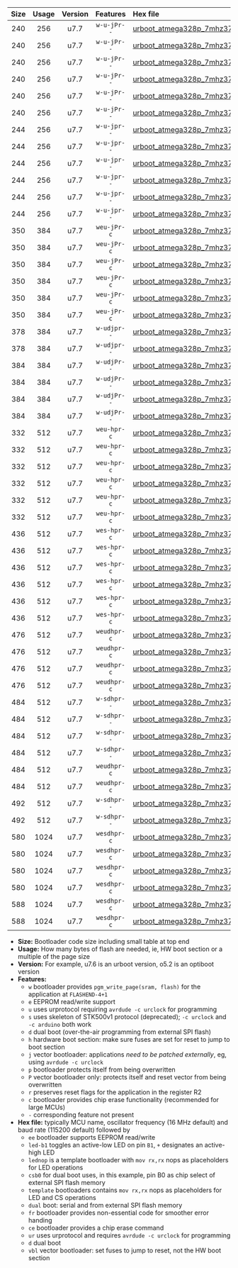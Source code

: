 |Size|Usage|Version|Features|Hex file|
|:-:|:-:|:-:|:-:|:--|
|240|256|u7.7|`w-u-jPr--`|[urboot_atmega328p_7mhz3728_57600bps_led+b1_ur_vbl.hex](https://raw.githubusercontent.com/stefanrueger/urboot.hex/main/mcus/atmega328p/fcpu_7mhz3728/57600_bps/urboot_atmega328p_7mhz3728_57600bps_led+b1_ur_vbl.hex)|
|240|256|u7.7|`w-u-jPr--`|[urboot_atmega328p_7mhz3728_57600bps_led+b5_ur_vbl.hex](https://raw.githubusercontent.com/stefanrueger/urboot.hex/main/mcus/atmega328p/fcpu_7mhz3728/57600_bps/urboot_atmega328p_7mhz3728_57600bps_led+b5_ur_vbl.hex)|
|240|256|u7.7|`w-u-jPr--`|[urboot_atmega328p_7mhz3728_57600bps_led+d5_ur_vbl.hex](https://raw.githubusercontent.com/stefanrueger/urboot.hex/main/mcus/atmega328p/fcpu_7mhz3728/57600_bps/urboot_atmega328p_7mhz3728_57600bps_led+d5_ur_vbl.hex)|
|240|256|u7.7|`w-u-jPr--`|[urboot_atmega328p_7mhz3728_57600bps_led-b1_ur_vbl.hex](https://raw.githubusercontent.com/stefanrueger/urboot.hex/main/mcus/atmega328p/fcpu_7mhz3728/57600_bps/urboot_atmega328p_7mhz3728_57600bps_led-b1_ur_vbl.hex)|
|240|256|u7.7|`w-u-jPr--`|[urboot_atmega328p_7mhz3728_57600bps_led-d5_ur_vbl.hex](https://raw.githubusercontent.com/stefanrueger/urboot.hex/main/mcus/atmega328p/fcpu_7mhz3728/57600_bps/urboot_atmega328p_7mhz3728_57600bps_led-d5_ur_vbl.hex)|
|240|256|u7.7|`w-u-jPr--`|[urboot_atmega328p_7mhz3728_57600bps_lednop_ur_vbl.hex](https://raw.githubusercontent.com/stefanrueger/urboot.hex/main/mcus/atmega328p/fcpu_7mhz3728/57600_bps/urboot_atmega328p_7mhz3728_57600bps_lednop_ur_vbl.hex)|
|244|256|u7.7|`w-u-jpr--`|[urboot_atmega328p_7mhz3728_57600bps_led+b1_fr_ur_vbl.hex](https://raw.githubusercontent.com/stefanrueger/urboot.hex/main/mcus/atmega328p/fcpu_7mhz3728/57600_bps/urboot_atmega328p_7mhz3728_57600bps_led+b1_fr_ur_vbl.hex)|
|244|256|u7.7|`w-u-jpr--`|[urboot_atmega328p_7mhz3728_57600bps_led+b5_fr_ur_vbl.hex](https://raw.githubusercontent.com/stefanrueger/urboot.hex/main/mcus/atmega328p/fcpu_7mhz3728/57600_bps/urboot_atmega328p_7mhz3728_57600bps_led+b5_fr_ur_vbl.hex)|
|244|256|u7.7|`w-u-jpr--`|[urboot_atmega328p_7mhz3728_57600bps_led+d5_fr_ur_vbl.hex](https://raw.githubusercontent.com/stefanrueger/urboot.hex/main/mcus/atmega328p/fcpu_7mhz3728/57600_bps/urboot_atmega328p_7mhz3728_57600bps_led+d5_fr_ur_vbl.hex)|
|244|256|u7.7|`w-u-jpr--`|[urboot_atmega328p_7mhz3728_57600bps_led-b1_fr_ur_vbl.hex](https://raw.githubusercontent.com/stefanrueger/urboot.hex/main/mcus/atmega328p/fcpu_7mhz3728/57600_bps/urboot_atmega328p_7mhz3728_57600bps_led-b1_fr_ur_vbl.hex)|
|244|256|u7.7|`w-u-jpr--`|[urboot_atmega328p_7mhz3728_57600bps_led-d5_fr_ur_vbl.hex](https://raw.githubusercontent.com/stefanrueger/urboot.hex/main/mcus/atmega328p/fcpu_7mhz3728/57600_bps/urboot_atmega328p_7mhz3728_57600bps_led-d5_fr_ur_vbl.hex)|
|244|256|u7.7|`w-u-jpr--`|[urboot_atmega328p_7mhz3728_57600bps_lednop_fr_ur_vbl.hex](https://raw.githubusercontent.com/stefanrueger/urboot.hex/main/mcus/atmega328p/fcpu_7mhz3728/57600_bps/urboot_atmega328p_7mhz3728_57600bps_lednop_fr_ur_vbl.hex)|
|350|384|u7.7|`weu-jPr-c`|[urboot_atmega328p_7mhz3728_57600bps_ee_led+b1_fr_ce_ur_vbl.hex](https://raw.githubusercontent.com/stefanrueger/urboot.hex/main/mcus/atmega328p/fcpu_7mhz3728/57600_bps/urboot_atmega328p_7mhz3728_57600bps_ee_led+b1_fr_ce_ur_vbl.hex)|
|350|384|u7.7|`weu-jPr-c`|[urboot_atmega328p_7mhz3728_57600bps_ee_led+b5_fr_ce_ur_vbl.hex](https://raw.githubusercontent.com/stefanrueger/urboot.hex/main/mcus/atmega328p/fcpu_7mhz3728/57600_bps/urboot_atmega328p_7mhz3728_57600bps_ee_led+b5_fr_ce_ur_vbl.hex)|
|350|384|u7.7|`weu-jPr-c`|[urboot_atmega328p_7mhz3728_57600bps_ee_led+d5_fr_ce_ur_vbl.hex](https://raw.githubusercontent.com/stefanrueger/urboot.hex/main/mcus/atmega328p/fcpu_7mhz3728/57600_bps/urboot_atmega328p_7mhz3728_57600bps_ee_led+d5_fr_ce_ur_vbl.hex)|
|350|384|u7.7|`weu-jPr-c`|[urboot_atmega328p_7mhz3728_57600bps_ee_led-b1_fr_ce_ur_vbl.hex](https://raw.githubusercontent.com/stefanrueger/urboot.hex/main/mcus/atmega328p/fcpu_7mhz3728/57600_bps/urboot_atmega328p_7mhz3728_57600bps_ee_led-b1_fr_ce_ur_vbl.hex)|
|350|384|u7.7|`weu-jPr-c`|[urboot_atmega328p_7mhz3728_57600bps_ee_led-d5_fr_ce_ur_vbl.hex](https://raw.githubusercontent.com/stefanrueger/urboot.hex/main/mcus/atmega328p/fcpu_7mhz3728/57600_bps/urboot_atmega328p_7mhz3728_57600bps_ee_led-d5_fr_ce_ur_vbl.hex)|
|350|384|u7.7|`weu-jPr-c`|[urboot_atmega328p_7mhz3728_57600bps_ee_lednop_fr_ce_ur_vbl.hex](https://raw.githubusercontent.com/stefanrueger/urboot.hex/main/mcus/atmega328p/fcpu_7mhz3728/57600_bps/urboot_atmega328p_7mhz3728_57600bps_ee_lednop_fr_ce_ur_vbl.hex)|
|378|384|u7.7|`w-udjpr--`|[urboot_atmega328p_7mhz3728_57600bps_led+b1_csd5_dual_ur_vbl.hex](https://raw.githubusercontent.com/stefanrueger/urboot.hex/main/mcus/atmega328p/fcpu_7mhz3728/57600_bps/urboot_atmega328p_7mhz3728_57600bps_led+b1_csd5_dual_ur_vbl.hex)|
|378|384|u7.7|`w-udjpr--`|[urboot_atmega328p_7mhz3728_57600bps_template_dual_ur_vbl.hex](https://raw.githubusercontent.com/stefanrueger/urboot.hex/main/mcus/atmega328p/fcpu_7mhz3728/57600_bps/urboot_atmega328p_7mhz3728_57600bps_template_dual_ur_vbl.hex)|
|384|384|u7.7|`w-udjPr--`|[urboot_atmega328p_7mhz3728_57600bps_led+b1_csb0_dual_ur_vbl.hex](https://raw.githubusercontent.com/stefanrueger/urboot.hex/main/mcus/atmega328p/fcpu_7mhz3728/57600_bps/urboot_atmega328p_7mhz3728_57600bps_led+b1_csb0_dual_ur_vbl.hex)|
|384|384|u7.7|`w-udjPr--`|[urboot_atmega328p_7mhz3728_57600bps_led+d5_csb0_dual_ur_vbl.hex](https://raw.githubusercontent.com/stefanrueger/urboot.hex/main/mcus/atmega328p/fcpu_7mhz3728/57600_bps/urboot_atmega328p_7mhz3728_57600bps_led+d5_csb0_dual_ur_vbl.hex)|
|384|384|u7.7|`w-udjPr--`|[urboot_atmega328p_7mhz3728_57600bps_led-b1_csb0_dual_ur_vbl.hex](https://raw.githubusercontent.com/stefanrueger/urboot.hex/main/mcus/atmega328p/fcpu_7mhz3728/57600_bps/urboot_atmega328p_7mhz3728_57600bps_led-b1_csb0_dual_ur_vbl.hex)|
|384|384|u7.7|`w-udjPr--`|[urboot_atmega328p_7mhz3728_57600bps_led-d5_csb0_dual_ur_vbl.hex](https://raw.githubusercontent.com/stefanrueger/urboot.hex/main/mcus/atmega328p/fcpu_7mhz3728/57600_bps/urboot_atmega328p_7mhz3728_57600bps_led-d5_csb0_dual_ur_vbl.hex)|
|332|512|u7.7|`weu-hpr-c`|[urboot_atmega328p_7mhz3728_57600bps_ee_led+b1_fr_ce_ur.hex](https://raw.githubusercontent.com/stefanrueger/urboot.hex/main/mcus/atmega328p/fcpu_7mhz3728/57600_bps/urboot_atmega328p_7mhz3728_57600bps_ee_led+b1_fr_ce_ur.hex)|
|332|512|u7.7|`weu-hpr-c`|[urboot_atmega328p_7mhz3728_57600bps_ee_led+b5_fr_ce_ur.hex](https://raw.githubusercontent.com/stefanrueger/urboot.hex/main/mcus/atmega328p/fcpu_7mhz3728/57600_bps/urboot_atmega328p_7mhz3728_57600bps_ee_led+b5_fr_ce_ur.hex)|
|332|512|u7.7|`weu-hpr-c`|[urboot_atmega328p_7mhz3728_57600bps_ee_led+d5_fr_ce_ur.hex](https://raw.githubusercontent.com/stefanrueger/urboot.hex/main/mcus/atmega328p/fcpu_7mhz3728/57600_bps/urboot_atmega328p_7mhz3728_57600bps_ee_led+d5_fr_ce_ur.hex)|
|332|512|u7.7|`weu-hpr-c`|[urboot_atmega328p_7mhz3728_57600bps_ee_led-b1_fr_ce_ur.hex](https://raw.githubusercontent.com/stefanrueger/urboot.hex/main/mcus/atmega328p/fcpu_7mhz3728/57600_bps/urboot_atmega328p_7mhz3728_57600bps_ee_led-b1_fr_ce_ur.hex)|
|332|512|u7.7|`weu-hpr-c`|[urboot_atmega328p_7mhz3728_57600bps_ee_led-d5_fr_ce_ur.hex](https://raw.githubusercontent.com/stefanrueger/urboot.hex/main/mcus/atmega328p/fcpu_7mhz3728/57600_bps/urboot_atmega328p_7mhz3728_57600bps_ee_led-d5_fr_ce_ur.hex)|
|332|512|u7.7|`weu-hpr-c`|[urboot_atmega328p_7mhz3728_57600bps_ee_lednop_fr_ce_ur.hex](https://raw.githubusercontent.com/stefanrueger/urboot.hex/main/mcus/atmega328p/fcpu_7mhz3728/57600_bps/urboot_atmega328p_7mhz3728_57600bps_ee_lednop_fr_ce_ur.hex)|
|436|512|u7.7|`wes-hpr-c`|[urboot_atmega328p_7mhz3728_57600bps_ee_led+b1_fr_ce.hex](https://raw.githubusercontent.com/stefanrueger/urboot.hex/main/mcus/atmega328p/fcpu_7mhz3728/57600_bps/urboot_atmega328p_7mhz3728_57600bps_ee_led+b1_fr_ce.hex)|
|436|512|u7.7|`wes-hpr-c`|[urboot_atmega328p_7mhz3728_57600bps_ee_led+b5_fr_ce.hex](https://raw.githubusercontent.com/stefanrueger/urboot.hex/main/mcus/atmega328p/fcpu_7mhz3728/57600_bps/urboot_atmega328p_7mhz3728_57600bps_ee_led+b5_fr_ce.hex)|
|436|512|u7.7|`wes-hpr-c`|[urboot_atmega328p_7mhz3728_57600bps_ee_led+d5_fr_ce.hex](https://raw.githubusercontent.com/stefanrueger/urboot.hex/main/mcus/atmega328p/fcpu_7mhz3728/57600_bps/urboot_atmega328p_7mhz3728_57600bps_ee_led+d5_fr_ce.hex)|
|436|512|u7.7|`wes-hpr-c`|[urboot_atmega328p_7mhz3728_57600bps_ee_led-b1_fr_ce.hex](https://raw.githubusercontent.com/stefanrueger/urboot.hex/main/mcus/atmega328p/fcpu_7mhz3728/57600_bps/urboot_atmega328p_7mhz3728_57600bps_ee_led-b1_fr_ce.hex)|
|436|512|u7.7|`wes-hpr-c`|[urboot_atmega328p_7mhz3728_57600bps_ee_led-d5_fr_ce.hex](https://raw.githubusercontent.com/stefanrueger/urboot.hex/main/mcus/atmega328p/fcpu_7mhz3728/57600_bps/urboot_atmega328p_7mhz3728_57600bps_ee_led-d5_fr_ce.hex)|
|436|512|u7.7|`wes-hpr-c`|[urboot_atmega328p_7mhz3728_57600bps_ee_lednop_fr_ce.hex](https://raw.githubusercontent.com/stefanrueger/urboot.hex/main/mcus/atmega328p/fcpu_7mhz3728/57600_bps/urboot_atmega328p_7mhz3728_57600bps_ee_lednop_fr_ce.hex)|
|476|512|u7.7|`weudhpr-c`|[urboot_atmega328p_7mhz3728_57600bps_ee_led+b1_csb0_dual_fr_ce_ur.hex](https://raw.githubusercontent.com/stefanrueger/urboot.hex/main/mcus/atmega328p/fcpu_7mhz3728/57600_bps/urboot_atmega328p_7mhz3728_57600bps_ee_led+b1_csb0_dual_fr_ce_ur.hex)|
|476|512|u7.7|`weudhpr-c`|[urboot_atmega328p_7mhz3728_57600bps_ee_led+d5_csb0_dual_fr_ce_ur.hex](https://raw.githubusercontent.com/stefanrueger/urboot.hex/main/mcus/atmega328p/fcpu_7mhz3728/57600_bps/urboot_atmega328p_7mhz3728_57600bps_ee_led+d5_csb0_dual_fr_ce_ur.hex)|
|476|512|u7.7|`weudhpr-c`|[urboot_atmega328p_7mhz3728_57600bps_ee_led-b1_csb0_dual_fr_ce_ur.hex](https://raw.githubusercontent.com/stefanrueger/urboot.hex/main/mcus/atmega328p/fcpu_7mhz3728/57600_bps/urboot_atmega328p_7mhz3728_57600bps_ee_led-b1_csb0_dual_fr_ce_ur.hex)|
|476|512|u7.7|`weudhpr-c`|[urboot_atmega328p_7mhz3728_57600bps_ee_led-d5_csb0_dual_fr_ce_ur.hex](https://raw.githubusercontent.com/stefanrueger/urboot.hex/main/mcus/atmega328p/fcpu_7mhz3728/57600_bps/urboot_atmega328p_7mhz3728_57600bps_ee_led-d5_csb0_dual_fr_ce_ur.hex)|
|484|512|u7.7|`w-sdhpr--`|[urboot_atmega328p_7mhz3728_57600bps_led+b1_csb0_dual_fr.hex](https://raw.githubusercontent.com/stefanrueger/urboot.hex/main/mcus/atmega328p/fcpu_7mhz3728/57600_bps/urboot_atmega328p_7mhz3728_57600bps_led+b1_csb0_dual_fr.hex)|
|484|512|u7.7|`w-sdhpr--`|[urboot_atmega328p_7mhz3728_57600bps_led+d5_csb0_dual_fr.hex](https://raw.githubusercontent.com/stefanrueger/urboot.hex/main/mcus/atmega328p/fcpu_7mhz3728/57600_bps/urboot_atmega328p_7mhz3728_57600bps_led+d5_csb0_dual_fr.hex)|
|484|512|u7.7|`w-sdhpr--`|[urboot_atmega328p_7mhz3728_57600bps_led-b1_csb0_dual_fr.hex](https://raw.githubusercontent.com/stefanrueger/urboot.hex/main/mcus/atmega328p/fcpu_7mhz3728/57600_bps/urboot_atmega328p_7mhz3728_57600bps_led-b1_csb0_dual_fr.hex)|
|484|512|u7.7|`w-sdhpr--`|[urboot_atmega328p_7mhz3728_57600bps_led-d5_csb0_dual_fr.hex](https://raw.githubusercontent.com/stefanrueger/urboot.hex/main/mcus/atmega328p/fcpu_7mhz3728/57600_bps/urboot_atmega328p_7mhz3728_57600bps_led-d5_csb0_dual_fr.hex)|
|484|512|u7.7|`weudhpr-c`|[urboot_atmega328p_7mhz3728_57600bps_ee_led+b1_csd5_dual_fr_ce_ur.hex](https://raw.githubusercontent.com/stefanrueger/urboot.hex/main/mcus/atmega328p/fcpu_7mhz3728/57600_bps/urboot_atmega328p_7mhz3728_57600bps_ee_led+b1_csd5_dual_fr_ce_ur.hex)|
|484|512|u7.7|`weudhpr-c`|[urboot_atmega328p_7mhz3728_57600bps_ee_template_dual_fr_ce_ur.hex](https://raw.githubusercontent.com/stefanrueger/urboot.hex/main/mcus/atmega328p/fcpu_7mhz3728/57600_bps/urboot_atmega328p_7mhz3728_57600bps_ee_template_dual_fr_ce_ur.hex)|
|492|512|u7.7|`w-sdhpr--`|[urboot_atmega328p_7mhz3728_57600bps_led+b1_csd5_dual_fr.hex](https://raw.githubusercontent.com/stefanrueger/urboot.hex/main/mcus/atmega328p/fcpu_7mhz3728/57600_bps/urboot_atmega328p_7mhz3728_57600bps_led+b1_csd5_dual_fr.hex)|
|492|512|u7.7|`w-sdhpr--`|[urboot_atmega328p_7mhz3728_57600bps_template_dual_fr.hex](https://raw.githubusercontent.com/stefanrueger/urboot.hex/main/mcus/atmega328p/fcpu_7mhz3728/57600_bps/urboot_atmega328p_7mhz3728_57600bps_template_dual_fr.hex)|
|580|1024|u7.7|`wesdhpr-c`|[urboot_atmega328p_7mhz3728_57600bps_ee_led+b1_csb0_dual_fr_ce.hex](https://raw.githubusercontent.com/stefanrueger/urboot.hex/main/mcus/atmega328p/fcpu_7mhz3728/57600_bps/urboot_atmega328p_7mhz3728_57600bps_ee_led+b1_csb0_dual_fr_ce.hex)|
|580|1024|u7.7|`wesdhpr-c`|[urboot_atmega328p_7mhz3728_57600bps_ee_led+d5_csb0_dual_fr_ce.hex](https://raw.githubusercontent.com/stefanrueger/urboot.hex/main/mcus/atmega328p/fcpu_7mhz3728/57600_bps/urboot_atmega328p_7mhz3728_57600bps_ee_led+d5_csb0_dual_fr_ce.hex)|
|580|1024|u7.7|`wesdhpr-c`|[urboot_atmega328p_7mhz3728_57600bps_ee_led-b1_csb0_dual_fr_ce.hex](https://raw.githubusercontent.com/stefanrueger/urboot.hex/main/mcus/atmega328p/fcpu_7mhz3728/57600_bps/urboot_atmega328p_7mhz3728_57600bps_ee_led-b1_csb0_dual_fr_ce.hex)|
|580|1024|u7.7|`wesdhpr-c`|[urboot_atmega328p_7mhz3728_57600bps_ee_led-d5_csb0_dual_fr_ce.hex](https://raw.githubusercontent.com/stefanrueger/urboot.hex/main/mcus/atmega328p/fcpu_7mhz3728/57600_bps/urboot_atmega328p_7mhz3728_57600bps_ee_led-d5_csb0_dual_fr_ce.hex)|
|588|1024|u7.7|`wesdhpr-c`|[urboot_atmega328p_7mhz3728_57600bps_ee_led+b1_csd5_dual_fr_ce.hex](https://raw.githubusercontent.com/stefanrueger/urboot.hex/main/mcus/atmega328p/fcpu_7mhz3728/57600_bps/urboot_atmega328p_7mhz3728_57600bps_ee_led+b1_csd5_dual_fr_ce.hex)|
|588|1024|u7.7|`wesdhpr-c`|[urboot_atmega328p_7mhz3728_57600bps_ee_template_dual_fr_ce.hex](https://raw.githubusercontent.com/stefanrueger/urboot.hex/main/mcus/atmega328p/fcpu_7mhz3728/57600_bps/urboot_atmega328p_7mhz3728_57600bps_ee_template_dual_fr_ce.hex)|

- **Size:** Bootloader code size including small table at top end
- **Usage:** How many bytes of flash are needed, ie, HW boot section or a multiple of the page size
- **Version:** For example, u7.6 is an urboot version, o5.2 is an optiboot version
- **Features:**
  + `w` bootloader provides `pgm_write_page(sram, flash)` for the application at `FLASHEND-4+1`
  + `e` EEPROM read/write support
  + `u` uses urprotocol requiring `avrdude -c urclock` for programming
  + `s` uses skeleton of STK500v1 protocol (deprecated); `-c urclock` and `-c arduino` both work
  + `d` dual boot (over-the-air programming from external SPI flash)
  + `h` hardware boot section: make sure fuses are set for reset to jump to boot section
  + `j` vector bootloader: applications *need to be patched externally*, eg, using `avrdude -c urclock`
  + `p` bootloader protects itself from being overwritten
  + `P` vector bootloader only: protects itself and reset vector from being overwritten
  + `r` preserves reset flags for the application in the register R2
  + `c` bootloader provides chip erase functionality (recommended for large MCUs)
  + `-` corresponding feature not present
- **Hex file:** typically MCU name, oscillator frequency (16 MHz default) and baud rate (115200 default) followed by
  + `ee` bootloader supports EEPROM read/write
  + `led-b1` toggles an active-low LED on pin `B1`, `+` designates an active-high LED
  + `lednop` is a template bootloader with `mov rx,rx` nops as placeholders for LED operations
  + `csb0` for dual boot uses, in this example, pin B0 as chip select of external SPI flash memory
  + `template` bootloaders contains `mov rx,rx` nops as placeholders for LED and CS operations
  + `dual` boot: serial and from external SPI flash memory
  + `fr` bootloader provides non-essential code for smoother error handing
  + `ce` bootloader provides a chip erase command
  + `ur` uses urprotocol and requires `avrdude -c urclock` for programming
  + `d` dual boot
  + `vbl` vector bootloader: set fuses to jump to reset, not the HW boot section
